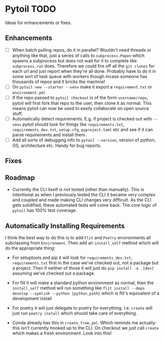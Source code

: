 # Pytoil TODO

Ideas for enhancements or fixes.

## Enhancements

- [ ] When batch pulling repos, do it in parallel? Wouldn't need threads or anything like that, just a series of calls to `subprocess.Popen` which spawns a subprocess but does not wait for it to complete like `subprocess.run` does. Therefore we could fire off all the `git clones` for each url and just report when they're all done. Probably have to do it in some sort of task queue with workers though incase someone has thousands of repos and it bricks the machine!
- [ ] On `pytoil new --starter --venv` make it export a `requirement.txt` or `environment.yml`
- [ ] If the repo passed to `pytoil checkout` is of the form `username/repo`, pytoil will first fork that repo to the user, then clone it as normal. This means pytoil can now be used to easily collaborate on open source stuff.
- [ ] Automatically detect requirements. E.g. if project is checked out with `--venv` pytoil should look for things like `requirements.txt`, `requirements_dev.txt`, `setup.cfg`, `pyproject.toml` etc and see if it can parse requirements and install them.
- [ ] Add all sorts of debugging info to `pytoil --version`, version of python, OS, architecture etc. Handy for bug reports.

## Fixes

## Roadmap

- Currently the CLI itself is not tested (other than manually). This is intentional as when I previously tested the CLI it became very complex and coupled and made making CLI changes very difficult. As the CLI gets solidified, these automated tests will come back. The core logic of `pytoil` has 100% test coverage.

## Automatically Installing Requirements

I think the best way to do this is to add `Flit` and `Poetry` environments all subclassing from `Environment`. Then add an `install_self` method which will do the appropriate thing:

- For setuptools and pip it will look for `requirements_dev.txt`, `requirements.txt` first in the case we've checked out, not a package but a project. Then if neither of those it will just do `pip install -e .[dev]` assuming we've checked out a package.

- For flit it will make a standard python environment as normal, then the `install_self` method will run something like `flit install --deps develop --symlink --python {python_path}` which is flit's equivalent of a development install

- For poetry it will just delegate to poetry for everything. I.e. `create` will just run `poetry install` which should take care of everything.

- Conda already has this in `create_from_yml`. Which reminds me actually: this isn't currently hooked up to the CLI. On checkout we just call `create` which makes a fresh environment. Look into this!
